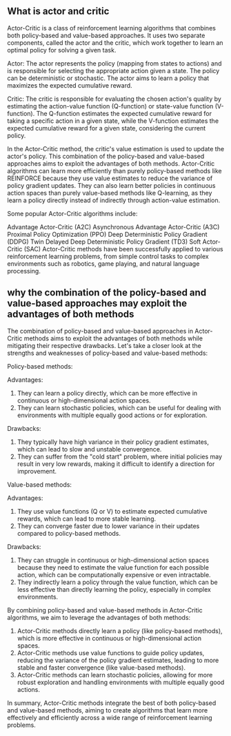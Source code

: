 ## What is actor and critic 
Actor-Critic is a class of reinforcement learning algorithms that combines both policy-based and value-based approaches. It uses two separate components, called the actor and the critic, which work together to learn an optimal policy for solving a given task.

Actor: The actor represents the policy (mapping from states to actions) and is responsible for selecting the appropriate action given a state. The policy can be deterministic or stochastic. The actor aims to learn a policy that maximizes the expected cumulative reward.

Critic: The critic is responsible for evaluating the chosen action's quality by estimating the action-value function (Q-function) or state-value function (V-function). The Q-function estimates the expected cumulative reward for taking a specific action in a given state, while the V-function estimates the expected cumulative reward for a given state, considering the current policy.

In the Actor-Critic method, the critic's value estimation is used to update the actor's policy. This combination of the policy-based and value-based approaches aims to exploit the advantages of both methods. Actor-Critic algorithms can learn more efficiently than purely policy-based methods like REINFORCE because they use value estimates to reduce the variance of policy gradient updates. They can also learn better policies in continuous action spaces than purely value-based methods like Q-learning, as they learn a policy directly instead of indirectly through action-value estimation.

Some popular Actor-Critic algorithms include:

Advantage Actor-Critic (A2C)
Asynchronous Advantage Actor-Critic (A3C)
Proximal Policy Optimization (PPO)
Deep Deterministic Policy Gradient (DDPG)
Twin Delayed Deep Deterministic Policy Gradient (TD3)
Soft Actor-Critic (SAC)
Actor-Critic methods have been successfully applied to various reinforcement learning problems, from simple control tasks to complex environments such as robotics, game playing, and natural language processing.


## why the combination of the policy-based and value-based approaches may exploit the advantages of both methods
The combination of policy-based and value-based approaches in Actor-Critic methods aims to exploit the advantages of both methods while mitigating their respective drawbacks. Let's take a closer look at the strengths and weaknesses of policy-based and value-based methods:

Policy-based methods:

Advantages:
1. They can learn a policy directly, which can be more effective in continuous or high-dimensional action spaces.
2. They can learn stochastic policies, which can be useful for dealing with environments with multiple equally good actions or for exploration.

Drawbacks:
1. They typically have high variance in their policy gradient estimates, which can lead to slow and unstable convergence.
2. They can suffer from the "cold start" problem, where initial policies may result in very low rewards, making it difficult to identify a direction for improvement.

Value-based methods:

Advantages:
1. They use value functions (Q or V) to estimate expected cumulative rewards, which can lead to more stable learning.
2. They can converge faster due to lower variance in their updates compared to policy-based methods.

Drawbacks:
1. They can struggle in continuous or high-dimensional action spaces because they need to estimate the value function for each possible action, which can be computationally expensive or even intractable.
2. They indirectly learn a policy through the value function, which can be less effective than directly learning the policy, especially in complex environments.

By combining policy-based and value-based methods in Actor-Critic algorithms, we aim to leverage the advantages of both methods:

1. Actor-Critic methods directly learn a policy (like policy-based methods), which is more effective in continuous or high-dimensional action spaces.
2. Actor-Critic methods use value functions to guide policy updates, reducing the variance of the policy gradient estimates, leading to more stable and faster convergence (like value-based methods).
3. Actor-Critic methods can learn stochastic policies, allowing for more robust exploration and handling environments with multiple equally good actions.

In summary, Actor-Critic methods integrate the best of both policy-based and value-based methods, aiming to create algorithms that learn more effectively and efficiently across a wide range of reinforcement learning problems.
